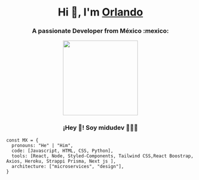 <h1 align="center">Hi 👋, I'm <a href="https://OrlandoIPN.github.io/Me.io/" target="blank">
Orlando</a></h1>
<h3 align="center">A passionate Developer from México :mexico:</h3>

<p align="center" width="300">
   <img align="center" width="200" src="https://i.postimg.cc/28SNbmQc/foto-perfil-circulo-200x200.png" />
   <h3 align="center">¡Hey 👋! Soy midudev 👨🏻‍💻</h3>
</p>


    
    const MX = {
      pronouns: "He" | "Him",
      code: [Javascript, HTML, CSS, Python],
      tools: [React, Node, Styled-Components, Tailwind CSS,React Boostrap, Axios, Heroku, Strappi Prisma, Next js ],
      architecture: ["microservices", "design"],
    }
    


